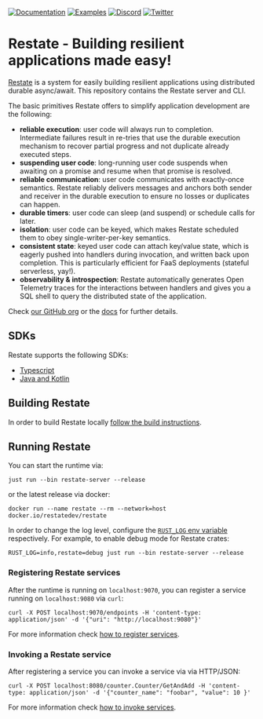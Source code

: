 [![Documentation](https://img.shields.io/badge/doc-reference-blue)](https://docs.restate.dev)
[![Examples](https://img.shields.io/badge/view-examples-blue)](https://github.com/restatedev/examples)
[![Discord](https://img.shields.io/discord/1128210118216007792?logo=discord)](https://discord.gg/skW3AZ6uGd)
[![Twitter](https://img.shields.io/twitter/follow/restatedev.svg?style=social&label=Follow)](https://twitter.com/intent/follow?screen_name=restatedev)

# Restate - Building resilient applications made easy!

[Restate](https://restate.dev) is a system for easily building resilient applications using distributed durable async/await.
This repository contains the Restate server and CLI.

The basic primitives Restate offers to simplify application development are the following:

* **reliable execution**: user code will always run to completion. Intermediate failures result in re-tries that use the durable execution mechanism to recover partial progress and not duplicate already executed steps.
* **suspending user code**: long-running user code suspends when awaiting on a promise and resume when that promise is resolved.
* **reliable communication**: user code communicates with exactly-once semantics. Restate reliably delivers messages and anchors both sender and receiver in the durable execution to ensure no losses or duplicates can happen.
* **durable timers**: user code can sleep (and suspend) or schedule calls for later.
* **isolation**: user code can be keyed, which makes Restate scheduled them to obey single-writer-per-key semantics.
* **consistent state**: keyed user code can attach key/value state, which is eagerly pushed into handlers during invocation, and written back upon completion. This is particularly efficient for FaaS deployments (stateful serverless, yay!).
* **observability & introspection**: Restate automatically generates Open Telemetry traces for the interactions between handlers and gives you a SQL shell to query the distributed state of the application.

Check [our GitHub org](https://github.com/restatedev) or the [docs](https://docs.restate.dev) for further details.

## SDKs

Restate supports the following SDKs:

* [Typescript](https://github.com/restatedev/sdk-typescript)
* [Java and Kotlin](https://github.com/restatedev/sdk-java)

## Building Restate

In order to build Restate locally [follow the build instructions](https://github.com/restatedev/restate/blob/main/docs/dev/local-development.md#building-restate).

## Running Restate

You can start the runtime via:

```shell
just run --bin restate-server --release
```

or the latest release via docker:

```shell
docker run --name restate --rm --network=host docker.io/restatedev/restate
```

In order to change the log level, configure the [`RUST_LOG` env variable](https://rust-lang-nursery.github.io/rust-cookbook/development_tools/debugging/config_log.html#enable-log-levels-per-module) respectively.
For example, to enable debug mode for Restate crates:

```shell
RUST_LOG=info,restate=debug just run --bin restate-server --release
```

### Registering Restate services

After the runtime is running on `localhost:9070`, you can register a service running on `localhost:9080` via `curl`:

```shell
curl -X POST localhost:9070/endpoints -H 'content-type: application/json' -d '{"uri": "http://localhost:9080"}'
```

For more information check [how to register services](https://docs.restate.dev/services/registration).

### Invoking a Restate service

After registering a service you can invoke a service via via HTTP/JSON:

```shell
curl -X POST localhost:8080/counter.Counter/GetAndAdd -H 'content-type: application/json' -d '{"counter_name": "foobar", "value": 10 }'
```

For more information check [how to invoke services](https://docs.restate.dev/services/invocation).

